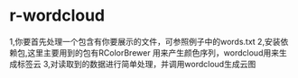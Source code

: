# r-wordcloud

1,你要首先处理一个包含有你要展示的文件，可参照例子中的words.txt
2,安装依赖包,这里主要用到的包有RColorBrewer 用来产生颜色序列，wordcloud用来生成标签云
3,对读取到的数据进行简单处理，并调用wordcloud生成云图
